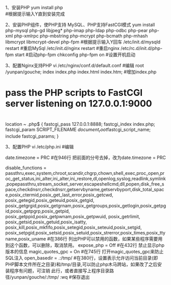 1、安装PHP
       yum install php   
#根据提示输入Y直到安装完成 

2、安装PHP组件，使PHP支持 MySQL、PHP支持FastCGI模式
      yum install php-mysql php-gd libjpeg* php-imap php-ldap php-odbc php-pear php-xml php-xmlrpc php-mbstring php-mcrypt php-bcmath php-mhash libmcrypt libmcrypt-devel php-fpm           #根据提示输入Y回车
      /etc/init.d/mysqld restart  #重启MySql
      /etc/init.d/nginx  restart  #重启nginx
      /etc/rc.d/init.d/php-fpm  start  #启动php-fpm
      chkconfig php-fpm on  #设置开机启动

3、配置Nginx支持PHP
vi /etc/nginx/conf.d/default.conf   #编辑
root           /yunpan/gouche;
  index  index.php index.html index.htm;   #增加index.php

  # pass the PHP scripts to FastCGI server listening on 127.0.0.1:9000
  #
  location ~ \.php$ {
    fastcgi_pass   127.0.0.1:8888;
    fastcgi_index  index.php;
    fastcgi_param  SCRIPT_FILENAME   $document_root$fastcgi_script_name;
    include        fastcgi_params;
  }

3、配置PHP
vi  /etc/php.ini   #编辑

  date.timezone = PRC     #在946行 把前面的分号去掉，改为date.timezone = PRC

  disable_functions = passthru,exec,system,chroot,scandir,chgrp,chown,shell_exec,proc_open,proc_get_status,ini_alter,ini_alter,ini_restore,dl,openlog,syslog,readlink,symlink,popepassthru,stream_socket_server,escapeshellcmd,dll,popen,disk_free_space,checkdnsrr,checkdnsrr,getservbyname,getservbyport,disk_total_space,posix_ctermid,posix_get_last_error,posix_getcwd, posix_getegid,posix_geteuid,posix_getgid, posix_getgrgid,posix_getgrnam,posix_getgroups,posix_getlogin,posix_getpgid,posix_getpgrp,posix_getpid, posix_getppid,posix_getpwnam,posix_getpwuid, posix_getrlimit, posix_getsid,posix_getuid,posix_isatty, posix_kill,posix_mkfifo,posix_setegid,posix_seteuid,posix_setgid, posix_setpgid,posix_setsid,posix_setuid,posix_strerror,posix_times,posix_ttyname,posix_uname
                          #在386行 列出PHP可以禁用的函数，如果某些程序需要用到这个函数，可以删除，取消禁用。
  expose_php = Off        #在432行 禁止显示php版本的信息
  magic_quotes_gpc = On   #在745行 打开magic_quotes_gpc来防止SQL注入
  open_basedir = .:/tmp/  #在380行，设置表示允许访问当前目录(即PHP脚本文件所在之目录)和/tmp/目录,可以防止php木马跨站，如果改了之后安装程序有问题，可注销 此行，或者直接写上程序目录路径/yunpan/gouche/:/tmp/
      :wq  #保存退出
